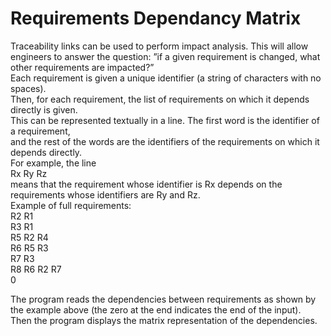 # Requirements Dependancy Matrix
Traceability links can be used to perform impact analysis. This will allow engineers to
answer the question: ”if a given requirement is changed, what other requirements are
impacted?” <br />
Each requirement is given a unique identifier (a string of characters with no spaces). <br />
Then, for each requirement, the list of requirements on which it depends directly is given. <br />
This can be represented textually in a line. The first word is the identifier of a requirement, <br />
and the rest of the words are the identifiers of the requirements on which it depends directly. <br />
For example, the line <br /> 
Rx Ry Rz <br />
means that the requirement whose identifier is Rx depends on the requirements whose
identifiers are Ry and Rz. <br />
Example of full requirements: <br />
R2 R1 <br />
R3 R1 <br />
R5 R2 R4 <br />
R6 R5 R3 <br />
R7 R3 <br />
R8 R6 R2 R7 <br />
0 <br />

The program reads the dependencies between requirements as shown by the example above (the zero at the end indicates the end of the input).  <br />
Then the program displays the matrix representation of the dependencies.
